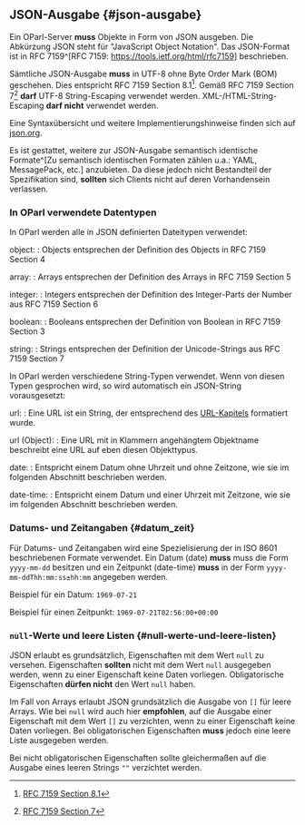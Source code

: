 ## JSON-Ausgabe {#json-ausgabe}

Ein OParl-Server **muss** Objekte in Form von JSON ausgeben. Die Abkürzung JSON steht
für "JavaScript Object Notation". Das JSON-Format ist in
RFC 7159^[RFC 7159: <https://tools.ietf.org/html/rfc7159>] beschrieben.

Sämtliche JSON-Ausgabe **muss** in UTF-8 ohne Byte Order Mark (BOM) geschehen. Dies entspricht
RFC 7159 Section 8.1[^fn-rfc7159-81]. Gemäß RFC 7159 Section 7[^fn-rfc7159-7] **darf** UTF-8
String-Escaping verwendet werden. XML-/HTML-String-Escaping **darf nicht** verwendet werden.

Eine Syntaxübersicht und weitere Implementierungshinweise finden sich auf
[json.org](http://json.org/).

Es ist gestattet, weitere zur JSON-Ausgabe semantisch identische
Formate^[Zu semantisch identischen Formaten zählen u.a.: YAML, MessagePack, etc.]
anzubieten. Da diese jedoch nicht Bestandteil der Spezifikation sind,
**sollten** sich Clients nicht auf deren Vorhandensein verlassen.

[^fn-rfc7159-7]: [RFC 7159 Section 7](https://tools.ietf.org/html/rfc7159#section-7)
[^fn-rfc7159-81]: [RFC 7159 Section 8.1](https://tools.ietf.org/html/rfc7159#section-8.1)

### In OParl verwendete Datentypen

In OParl werden alle in JSON definierten Dateitypen verwendet:

object:
:   Objects entsprechen der Definition des Objects in RFC 7159 Section 4

array:
:   Arrays entsprechen der Definition des Arrays in RFC 7159 Section 5

integer:
:   Integers entsprechen der Definition des Integer-Parts der Number aus RFC 7159 Section 6

boolean:
:   Booleans entsprechen der Definition von Boolean in RFC 7159 Section 3

string:
:   Strings entsprechen der Definition der Unicode-Strings aus RFC 7159 Section 7


In OParl werden verschiedene String-Typen verwendet. Wenn von diesen Typen gesprochen wird,
so wird automatisch ein JSON-String vorausgesetzt:

url:
:   Eine URL ist ein String, der entsprechend des [URL-Kapitels](#urls) formatiert wurde.

url (Object):
:   Eine URL mit in Klammern angehängtem Objektname beschreibt eine URL auf eben diesen Objekttypus.

date:
:   Entspricht einem Datum ohne Uhrzeit und ohne Zeitzone, wie sie im folgenden Abschnitt beschrieben werden.

date-time:
:   Entspricht einem Datum und einer Uhrzeit mit Zeitzone, wie sie im folgenden Abschnitt beschrieben werden.

### Datums- und Zeitangaben  {#datum_zeit}

Für Datums- und Zeitangaben wird eine Spezielisierung der in ISO 8601
beschriebenen Formate verwendet.
Ein Datum (date) **muss** muss die Form `yyyy-mm-dd` besitzen und ein
Zeitpunkt (date-time) **muss** in der Form `yyyy-mm-ddThh:mm:ss±hh:mm` angegeben werden.

Beispiel für ein Datum: `1969-07-21`

Beispiel für einen Zeitpunkt: `1969-07-21T02:56:00+00:00`

### `null`-Werte und leere Listen {#null-werte-und-leere-listen}

JSON erlaubt es grundsätzlich, Eigenschaften mit dem Wert `null` zu versehen.
Eigenschaften **sollten** nicht mit dem Wert `null` ausgegeben werden, wenn zu
einer Eigenschaft keine Daten vorliegen. Obligatorische Eigenschaften
**dürfen nicht** den Wert `null` haben.

Im Fall von Arrays erlaubt JSON grundsätzlich die Ausgabe von `[]` für leere
Arrays. Wie bei `null` wird auch hier **empfohlen**, auf die Ausgabe einer
Eigenschaft mit dem Wert `[]` zu verzichten, wenn zu einer Eigenschaft keine Daten
vorliegen. Bei obligatorischen Eigenschaften **muss** jedoch eine leere Liste
ausgegeben werden.

Bei nicht obligatorischen Eigenschaften sollte gleichermaßen auf die
Ausgabe eines leeren Strings `""` verzichtet werden.
